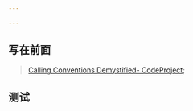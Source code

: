 ```yaml
---

---
```






## 写在前面

> [Calling Conventions Demystified- CodeProject](https://www.codeproject.com/Articles/1388/Calling-Conventions-Demystified);



## 测试

```cpp
```

